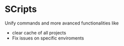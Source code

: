 # SCripts

Unify commands and more avanced functionalities like

- clear cache of all projects
- Fix issues on specific enviroments
